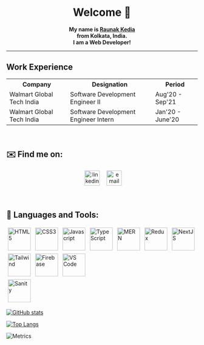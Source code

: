<h1 align=center> Welcome 👋 </h1>

<p align=center>
  <b>My name is <a href="">Raunak Kedia</a> <br />
  from Kolkata, India. <br />
  I am a Web Developer! <br />
  </b>
</p>

<hr />

<h2> Work Experience</h2>

<table>
  <tr>
    <th>Company</th>
    <th>Designation</th>
    <th>Period</th>
  </tr>
  <tr>
    <td>Walmart Global Tech India</td>
    <td>Software Development Engineer II</td>
    <td>Aug'20 - Sep'21</td>
  </tr>
  <tr>
    <td>Walmart Global Tech India</td>
    <td>Software Development Engineer Intern</td>
    <td>Jan'20 - June'20</td>
  </tr>
</table>

<br />

<h2> ✉️ Find me on: </h2>

<p align=center>
   <a href="https://www.linkedin.com/in/raunak-kedia-3b5285177/" target="_blank" rel="noopener noreferrer" style="margin:6px"> <img src="https://cdn.jsdelivr.net/npm/simple-icons@v3/icons/linkedin.svg" alt="linkedin" height="40" style="vertical-align:top; margin:4px;fill:white"></a>
 <a href="mailto:raunakkedia1@gmail.com"> <img src="https://cdn.jsdelivr.net/npm/simple-icons@3.13.0/icons/gmail.svg" alt="email" height="40" style="vertical-align:top; margin:4px"></a>
</p>

<br />


## 🧰 Languages and Tools:
<p>
    
<img title="HTML" height=60 src="https://www.w3.org/html/logo/img/mark-word-icon.png" alt="HTML5" height="40" style="vertical-align:top; margin:4px">
<img title="CSS3" height=60 src="https://i.ibb.co/zS6NpSv/css.jpg" alt="CSS3" height="40" style="vertical-align:top; margin:4px">
<img title="JS" height=60 src="https://i.ibb.co/bshz7GS/js.png" alt="Javascript" height="40" style="vertical-align:top; margin:4px">
<img title="TS" height=60 src="https://i.ibb.co/GRk5DK4/ts.png" alt="TypeScript" height="40" style="vertical-align:top; margin:4px">
<img title="MERN" height=60 src="https://i.ibb.co/hsTD6xJ/mern.jpg" alt="MERN" height="40" style="vertical-align:top; margin:4px">
<img title="REDUX" height=60 src="https://i.ibb.co/ry8zBGX/redux.png" alt="Redux" height="40" style="vertical-align:top; margin:4px">
<img title="NextJS" height=60 src="https://i.ibb.co/WcBJFtW/next.png" alt="NextJS" height="40" style="vertical-align:top; margin:4px">


<br />

<img title="TAILWIND" height=60 src="https://i.ibb.co/CPXtgMv/tailwindcss.jpg" alt="Tailwind" height="40" style="vertical-align:top; margin:4px">
<img title="Firebase" height=60 src="https://i.ibb.co/8XvqrNh/firebase.png" alt="Firebase" height="40" style="vertical-align:top; margin:4px">
<img src="https://i.ibb.co/qWCpWm6/vscode.png" alt="VS Code" height="40" style="vertical-align:top;height:60px;margin:4px" title="VS Code">
<br />
<img title="Sanity" height=60 src="https://i.ibb.co/Yfn76jh/sanity.png" alt="Sanity" height="40" style="vertical-align:top; margin:4px">
</p>




[![GitHub stats](https://github-readme-stats.vercel.app/api?username=raunak96&show_icons=true&theme=radical)](https://github.com/raunak96/github-readme-stats)

[![Top Langs](https://github-readme-stats.vercel.app/api/top-langs/?username=raunak96&layout=compact)](https://github.com/rauna96/github-readme-stats)


![Metrics](https://metrics.lecoq.io/raunak96?template=classic&base.header=0&base.activity=0&base.community=0&base.repositories=0&base.metadata=0&isocalendar=1&base=header%2C%20activity%2C%20community%2C%20repositories%2C%20metadata&base.indepth=false&base.hireable=false&base.skip=false&isocalendar=false&isocalendar.duration=full-year&config.timezone=Asia%2FCalcutta)
